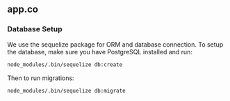 app.co
----

### Database Setup

We use the sequelize package for ORM and database connection. To setup the database, make sure you
have PostgreSQL installed and run:

~~~bash
node_modules/.bin/sequelize db:create
~~~

Then to run migrations:

~~~bash
node_modules/.bin/sequelize db:migrate
~~~